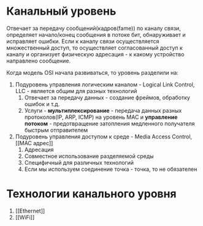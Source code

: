 # Канальный уровень
Отвечает за передачу сообщений(кадров(fame)) по каналу связи, определяет начало/конец сообщения в потоке бит, обнаруживает и исправляет ошибки. Если к каналу связи осуществляется множественный доступ, то осуществляет согласованный доступ к каналу и организует физическую адресация - к какому устройство направлено сообщение.

Когда модель OSI начала развиваться, то уровень разделили на:
1. Подуровень управления логическим каналом - Logical Link Control, LLC - является общим для разных технологий
	1. Отвечает за передачу данных - создание фреймов, обработку ошибок и т.д.
	2. Услуги - **мультиплексирование** - передача данных разных протоколов(IP, ARP, ICMP) на уровень MAC и **управление потоком** - предотвращение затопления медленного получателя быстрым отправителем
2. Подуровень управления доступом к среде - Media Access Control, [[MAC адрес]]
	1. Адресация
	2. Совместное использование разделяемой среды
	3. Специфичный для различных технологий
	4. Если мы используем соединение точка - точка, то не обязателен

# Технологии канального уровня
1. [[Ethernet]]
2. [[WiFi]]